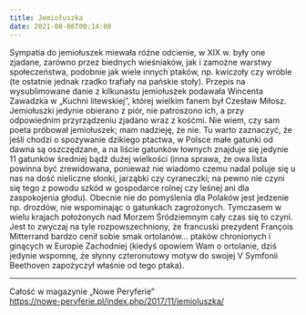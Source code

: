 ```yaml
---
title: Jemiołuszka
date: 2021-08-06T00:14:00
---
```

Sympatia do jemiołuszek miewała różne odcienie, w XIX w. były one zjadane, zarówno przez biednych wieśniaków, jak i zamożne warstwy społeczeństwa, podobnie jak wiele innych ptaków, np. kwiczoły czy wróble (te ostatnie jednak rzadko trafiały na pańskie stoły). Przepis na wysublimowane danie z kilkunastu jemiołuszek podawała Wincenta Zawadzka w „Kuchni litewskiej”, której wielkim fanem był Czesław Miłosz. Jemiołuszki jedynie obierano z piór, nie patroszono ich, a przy odpowiednim przyrządzeniu zjadano wraz z kośćmi. Nie wiem, czy sam poeta próbował jemiołuszek; mam nadzieję, że nie. Tu warto zaznaczyć, że jeśli chodzi o spożywanie dzikiego ptactwa, w Polsce małe gatunki od dawna są oszczędzane, a na liście gatunków łownych znajduje się jedynie 11 gatunków średniej bądź dużej wielkości (inna sprawa, że owa lista powinna być zrewidowana, ponieważ nie wiadomo czemu nadal poluje się u nas na dość nieliczne słonki, jarząbki czy cyraneczki; na pewno nie czyni się tego z powodu szkód w gospodarce rolnej czy leśnej ani dla zaspokojenia głodu). Obecnie nie do pomyślenia dla Polaków jest jedzenie np. drozdów, nie wspominając o gatunkach zagrożonych. Tymczasem w wielu krajach położonych nad Morzem Śródziemnym cały czas się to czyni. Jest to zwyczaj na tyle rozpowszechniony, że francuski prezydent François Mitterrand bardzo cenił sobie smak ortolanów… ptaków chronionych i ginących w Europie Zachodniej (kiedyś opowiem Wam o ortolanie, dziś jedynie wspomnę, że słynny czteronutowy motyw do swojej V Symfonii Beethoven zapożyczył właśnie od tego ptaka).

***

Całość w magazynie „Nowe Peryferie”  
<https://nowe-peryferie.pl/index.php/2017/11/jemioluszka/>